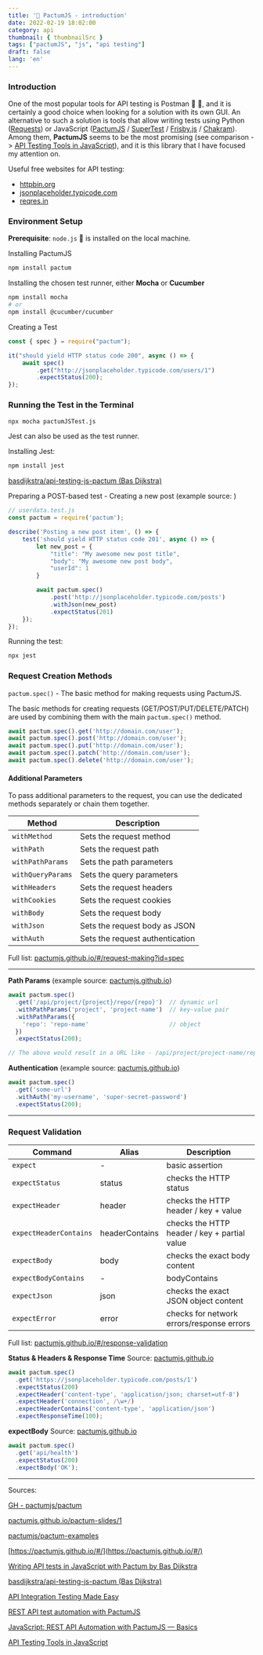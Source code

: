 ```yaml
---
title: '🤝 PactumJS - introduction'
date: 2022-02-19 18:02:00
category: api
thumbnail: { thumbnailSrc }
tags: ["pactumJS", "js", "api testing"]
draft: false
lang: 'en'
---
```


### Introduction

One of the most popular tools for API testing is Postman 🚀 📮, and it is certainly a good choice when looking for a solution with its own GUI. An alternative to such a solution is tools that allow writing tests using Python ([Requests](https://docs.python-requests.org/en/latest/)) or JavaScript ([PactumJS](https://pactumjs.com/) / [SuperTest](https://github.com/visionmedia/supertest) / [Frisby.js](https://docs.frisbyjs.com/) / [Chakram](http://dareid.github.io/chakram/)). Among them, **PactumJS** seems to be the most promising (see comparison -> [API Testing Tools in JavaScript](https://dev.to/asaianudeep/api-testing-tools-in-javascript-22d8)), and it is this library that I have focused my attention on.

Useful free websites for API testing:
- [httpbin.org](http://httpbin.org/)
- [jsonplaceholder.typicode.com](https://jsonplaceholder.typicode.com/)
- [reqres.in](https://reqres.in/)

### Environment Setup

**Prerequisite**: `node.js` 📂 is installed on the local machine.

Installing PactumJS

```bash
npm install pactum
```

Installing the chosen test runner, either **Mocha** or **Cucumber**

```bash
npm install mocha
# or
npm install @cucumber/cucumber
```

Creating a Test

```javascript
const { spec } = require("pactum");

it("should yield HTTP status code 200", async () => {
    await spec()
        .get("http://jsonplaceholder.typicode.com/users/1")
        .expectStatus(200);
});
```



### Running the Test in the Terminal

```bash
npx mocha pactumJSTest.js
```

Jest can also be used as the test runner.

Installing Jest:

```bash
npm install jest
```

[basdijkstra/api-testing-js-pactum (Bas Dijkstra)](https://github.com/basdijkstra/api-testing-js-pactum)

Preparing a POST-based test - Creating a new post (example source: )

```javascript
// userdata.test.js
const pactum = require('pactum');

describe('Posting a new post item', () => {
    test('should yield HTTP status code 201', async () => {
        let new_post = {
            "title": "My awesome new post title",
            "body": "My awesome new post body",
            "userId": 1
        }

        await pactum.spec()
            .post('http://jsonplaceholder.typicode.com/posts')
            .withJson(new_post)
            .expectStatus(201)
    });
});
```

Running the test:

```bash
npx jest
```

### Request Creation Methods

`pactum.spec()` - The basic method for making requests using PactumJS.

The basic methods for creating requests (GET/POST/PUT/DELETE/PATCH) are used by combining them with the main `pactum.spec()` method.

```javascript
await pactum.spec().get('http://domain.com/user');
await pactum.spec().post('http://domain.com/user');
await pactum.spec().put('http://domain.com/user');
await pactum.spec().patch('http://domain.com/user');
await pactum.spec().delete('http://domain.com/user');
```

#### Additional Parameters

To pass additional parameters to the request, you can use the dedicated methods separately or chain them together.

| Method | Description |
|--------|-------------|
| `withMethod` | Sets the request method |
| `withPath` | Sets the request path |
| `withPathParams` | Sets the path parameters |
| `withQueryParams` | Sets the query parameters |
| `withHeaders` | Sets the request headers |
| `withCookies` | Sets the request cookies |
| `withBody` | Sets the request body |
| `withJson` | Sets the request body as JSON |
| `withAuth` | Sets the request authentication |

Full list: [pactumjs.github.io/#/request-making?id=spec](https://pactumjs.github.io/#/request-making?id=spec)

---

**Path Params** (example source: [pactumjs.github.io](https://pactumjs.github.io/#/request-making?id=path-params))

```javascript
await pactum.spec()
  .get('/api/project/{project}/repo/{repo}')  // dynamic url
  .withPathParams('project', 'project-name')  // key-value pair
  .withPathParams({
    'repo': 'repo-name'                       // object
  })
  .expectStatus(200);

// The above would result in a URL like - /api/project/project-name/repo/repo-name
```

**Authentication** (example source: [pactumjs.github.io](https://pactumjs.github.io/#/request-making?id=username-amp-password))

```javascript
await pactum.spec()
  .get('some-url')
  .withAuth('my-username', 'super-secret-password')
  .expectStatus(200);
```

---
### Request Validation

| Command | Alias | Description |
|---------|-------|-------------|
| `expect` | - | basic assertion |
| `expectStatus` | status | checks the HTTP status |
| `expectHeader` | header | checks the HTTP header / key + value |
| `expectHeaderContains` | headerContains | checks the HTTP header / key + partial value |
| `expectBody` | body | checks the exact body content |
| `expectBodyContains` | - | bodyContains | checks if the body contains a value |
| `expectJson` | json | checks the exact JSON object content |
| `expectError` | error | checks for network errors/response errors |

Full list: [pactumjs.github.io/#/response-validation](https://pactumjs.github.io/#/response-validation)

**Status & Headers & Response Time** Source: [pactumjs.github.io](https://pactumjs.github.io/#/response-validation?id=status-amp-headers-amp-response-time)
```js
await pactum.spec()
  .get('https://jsonplaceholder.typicode.com/posts/1')
  .expectStatus(200)
  .expectHeader('content-type', 'application/json; charset=utf-8')
  .expectHeader('connection', /\w+/)
  .expectHeaderContains('content-type', 'application/json')
  .expectResponseTime(100);
```

**expectBody** Source: [pactumjs.github.io](https://pactumjs.github.io/#/response-validation?id=expectbody)
```js
await pactum.spec()
  .get('api/health')
  .expectStatus(200)
  .expectBody('OK');
```

---
Sources: 

[GH - pactumjs/pactum](https://github.com/pactumjs/pactum)

[pactumjs.github.io/pactum-slides/1](https://pactumjs.github.io/pactum-slides/1)

[pactumjs/pactum-examples](https://github.com/pactumjs/pactum-examples)

[https://pactumjs.github.io/#/](https://pactumjs.github.io/#/)

[Writing API tests in JavaScript with Pactum by Bas Dijkstra](https://www.ontestautomation.com/writing-api-tests-in-javascript-with-pactum/)

[basdijkstra/api-testing-js-pactum (Bas Dijkstra)](https://github.com/basdijkstra/api-testing-js-pactum)

[API Integration Testing Made Easy](https://dev.to/asaianudeep/api-integration-testing-made-easy-1lcp)

[REST API test automation with PactumJS](https://www.zeljkovic.sh/rest-api-test-automation-with-pactumjs/)

[JavaScript: REST API Automation with PactumJS — Basics](https://asaianudeep.medium.com/javascript-rest-api-automation-with-pactumjs-basics-7247adf5ecf9)

[API Testing Tools in JavaScript](https://dev.to/asaianudeep/api-testing-tools-in-javascript-22d8)
